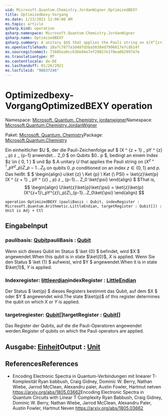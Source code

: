 ```yaml
---
uid: Microsoft.Quantum.Chemistry.JordanWigner.OptimizedBEXY
title: Optimizedbexy-Vorgang
ms.date: 1/23/2021 12:00:00 AM
ms.topic: article
qsharp.kind: operation
qsharp.namespace: Microsoft.Quantum.Chemistry.JordanWigner
qsharp.name: OptimizedBEXY
qsharp.summary: A unitary $U$ that applies the Pauli string on $(X^{z+1}\_pY^{z}\_p)Z\_{p-1}...Z_0$ on qubits $0..p$ conditioned on an index $z\in\{0,1\}$ and $p$. That is, $$ \begin{align} U\ket{z}\ket{p}\ket{\psi} = \ket{z}\ket{p}(X^{z+1}\_pY^{z}\_p)Z\_{p-1}...Z_0\ket{\psi} \end{align} $$
ms.openlocfilehash: 28a7c7877a3d48fd5ba50384d7996017e7cdb14f
ms.sourcegitcommit: 71605ea9cc630e84e7ef29027e1f0ea06299747e
ms.translationtype: MT
ms.contentlocale: de-DE
ms.lasthandoff: 01/26/2021
ms.locfileid: "98837246"
---
```

# <a name="optimizedbexy-operation"></a><span data-ttu-id="c8369-102">Optimizedbexy-Vorgang</span><span class="sxs-lookup"><span data-stu-id="c8369-102">OptimizedBEXY operation</span></span>

<span data-ttu-id="c8369-103">Namespace: [Microsoft. Quantum. Chemistry. jordanwigner](xref:Microsoft.Quantum.Chemistry.JordanWigner)</span><span class="sxs-lookup"><span data-stu-id="c8369-103">Namespace: [Microsoft.Quantum.Chemistry.JordanWigner](xref:Microsoft.Quantum.Chemistry.JordanWigner)</span></span>

<span data-ttu-id="c8369-104">Paket: [Microsoft. Quantum. Chemistry](https://nuget.org/packages/Microsoft.Quantum.Chemistry)</span><span class="sxs-lookup"><span data-stu-id="c8369-104">Package: [Microsoft.Quantum.Chemistry](https://nuget.org/packages/Microsoft.Quantum.Chemistry)</span></span>


<span data-ttu-id="c8369-105">Ein einheitlicher $U $, der die Pauli-Zeichenfolge auf $ (X ^ {z + 1} \_ pY ^ {z} \_ p) z \_ {p-1} anwendet... Z_0 $ on Qubits $0.. p $, bedingt an einem Index $z \in \{ 0, 1 \} $ und $p $.</span><span class="sxs-lookup"><span data-stu-id="c8369-105">A unitary $U$ that applies the Pauli string on $(X^{z+1}\_pY^{z}\_p)Z\_{p-1}...Z_0$ on qubits $0..p$ conditioned on an index $z\in\{0,1\}$ and $p$.</span></span> <span data-ttu-id="c8369-106">Das heißt: $ $ \begin{align} u\ket {z} \ Ket {p} \ Ket {\ PSI} = \ket{z}\ket{p} (X ^ {z + 1} \_ pY ^ {z} \_ p) z \_ {p-1}... Z_0 \ket{\psi} \end{align} $ $</span><span class="sxs-lookup"><span data-stu-id="c8369-106">That is, $$ \begin{align} U\ket{z}\ket{p}\ket{\psi} = \ket{z}\ket{p}(X^{z+1}\_pY^{z}\_p)Z\_{p-1}...Z_0\ket{\psi} \end{align} $$</span></span>

```qsharp
operation OptimizedBEXY (pauliBasis : Qubit, indexRegister : Microsoft.Quantum.Arithmetic.LittleEndian, targetRegister : Qubit[]) : Unit is Adj + Ctl
```


## <a name="input"></a><span data-ttu-id="c8369-107">Eingabe</span><span class="sxs-lookup"><span data-stu-id="c8369-107">Input</span></span>

### <a name="paulibasis--qubit"></a><span data-ttu-id="c8369-108">paulibasis: [Qubit](xref:microsoft.quantum.lang-ref.qubit)</span><span class="sxs-lookup"><span data-stu-id="c8369-108">pauliBasis : [Qubit](xref:microsoft.quantum.lang-ref.qubit)</span></span>

<span data-ttu-id="c8369-109">Wenn sich dieses Qubit im Status $ \ket {0} $ befindet, wird $X $ angewendet.</span><span class="sxs-lookup"><span data-stu-id="c8369-109">When this qubit is in state $\ket{0}$, $X$ is applied.</span></span> <span data-ttu-id="c8369-110">Wenn Sie den Status $ \ket {1} $ aufweist, wird $Y $ angewendet.</span><span class="sxs-lookup"><span data-stu-id="c8369-110">When it is in state $\ket{1}$, $Y$ is applied.</span></span>


### <a name="indexregister--littleendian"></a><span data-ttu-id="c8369-111">Indexregister: [littleerdian](xref:Microsoft.Quantum.Arithmetic.LittleEndian)</span><span class="sxs-lookup"><span data-stu-id="c8369-111">indexRegister : [LittleEndian](xref:Microsoft.Quantum.Arithmetic.LittleEndian)</span></span>

<span data-ttu-id="c8369-112">Der Status $ \ket{p} $ dieses Registers bestimmt das Qubit, auf dem $X $ oder $Y $ angewendet wird.</span><span class="sxs-lookup"><span data-stu-id="c8369-112">The state $\ket{p}$ of this register determines the qubit on which $X$ or $Y$ is applied.</span></span>


### <a name="targetregister--qubit"></a><span data-ttu-id="c8369-113">targetregiester: [Qubit](xref:microsoft.quantum.lang-ref.qubit)[]</span><span class="sxs-lookup"><span data-stu-id="c8369-113">targetRegister : [Qubit](xref:microsoft.quantum.lang-ref.qubit)[]</span></span>

<span data-ttu-id="c8369-114">Das Register der Qubits, auf die die Pauli-Operatoren angewendet werden.</span><span class="sxs-lookup"><span data-stu-id="c8369-114">Register of qubits on which the Pauli operators are applied.</span></span>



## <a name="output--unit"></a><span data-ttu-id="c8369-115">Ausgabe: [Einheit](xref:microsoft.quantum.lang-ref.unit)</span><span class="sxs-lookup"><span data-stu-id="c8369-115">Output : [Unit](xref:microsoft.quantum.lang-ref.unit)</span></span>



## <a name="references"></a><span data-ttu-id="c8369-116">References</span><span class="sxs-lookup"><span data-stu-id="c8369-116">References</span></span>

- <span data-ttu-id="c8369-117">Encoding Electronic Spectra in Quantum-Verbindungen mit linearer T-Komplexität Ryan babbush, Craig Gidney, Dominic W. Berry, Nathan Wiebe, Jarrod McClean, Alexandru paler, Austin Fowler, Hartmut netven https://arxiv.org/abs/1805.03662</span><span class="sxs-lookup"><span data-stu-id="c8369-117">Encoding Electronic Spectra in Quantum Circuits with Linear T Complexity Ryan Babbush, Craig Gidney, Dominic W. Berry, Nathan Wiebe, Jarrod McClean, Alexandru Paler, Austin Fowler, Hartmut Neven https://arxiv.org/abs/1805.03662</span></span>